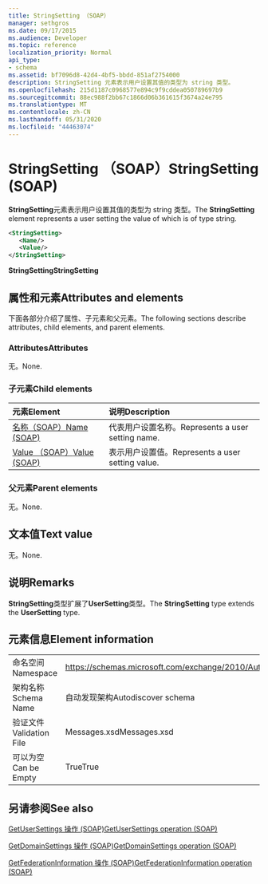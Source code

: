 ```yaml
---
title: StringSetting （SOAP）
manager: sethgros
ms.date: 09/17/2015
ms.audience: Developer
ms.topic: reference
localization_priority: Normal
api_type:
- schema
ms.assetid: bf7096d8-42d4-4bf5-bbdd-851af2754000
description: StringSetting 元素表示用户设置其值的类型为 string 类型。
ms.openlocfilehash: 215d1187c0968577e894c9f9cddea050789697b9
ms.sourcegitcommit: 88ec988f2bb67c1866d06b361615f3674a24e795
ms.translationtype: MT
ms.contentlocale: zh-CN
ms.lasthandoff: 05/31/2020
ms.locfileid: "44463074"
---
```

# <a name="stringsetting-soap"></a><span data-ttu-id="65655-103">StringSetting （SOAP）</span><span class="sxs-lookup"><span data-stu-id="65655-103">StringSetting (SOAP)</span></span>

<span data-ttu-id="65655-104">**StringSetting**元素表示用户设置其值的类型为 string 类型。</span><span class="sxs-lookup"><span data-stu-id="65655-104">The **StringSetting** element represents a user setting the value of which is of type string.</span></span> 
  
```XML
<StringSetting>
   <Name/>
   <Value/>
</StringSetting>
```

 <span data-ttu-id="65655-105">**StringSetting**</span><span class="sxs-lookup"><span data-stu-id="65655-105">**StringSetting**</span></span>
## <a name="attributes-and-elements"></a><span data-ttu-id="65655-106">属性和元素</span><span class="sxs-lookup"><span data-stu-id="65655-106">Attributes and elements</span></span>

<span data-ttu-id="65655-107">下面各部分介绍了属性、子元素和父元素。</span><span class="sxs-lookup"><span data-stu-id="65655-107">The following sections describe attributes, child elements, and parent elements.</span></span>
  
### <a name="attributes"></a><span data-ttu-id="65655-108">Attributes</span><span class="sxs-lookup"><span data-stu-id="65655-108">Attributes</span></span>

<span data-ttu-id="65655-109">无。</span><span class="sxs-lookup"><span data-stu-id="65655-109">None.</span></span>
  
### <a name="child-elements"></a><span data-ttu-id="65655-110">子元素</span><span class="sxs-lookup"><span data-stu-id="65655-110">Child elements</span></span>

|<span data-ttu-id="65655-111">**元素**</span><span class="sxs-lookup"><span data-stu-id="65655-111">**Element**</span></span>|<span data-ttu-id="65655-112">**说明**</span><span class="sxs-lookup"><span data-stu-id="65655-112">**Description**</span></span>|
|:-----|:-----|
|[<span data-ttu-id="65655-113">名称（SOAP）</span><span class="sxs-lookup"><span data-stu-id="65655-113">Name (SOAP)</span></span>](name-soap.md) <br/> |<span data-ttu-id="65655-114">代表用户设置名称。</span><span class="sxs-lookup"><span data-stu-id="65655-114">Represents a user setting name.</span></span>  <br/> |
|[<span data-ttu-id="65655-115">Value （SOAP）</span><span class="sxs-lookup"><span data-stu-id="65655-115">Value (SOAP)</span></span>](value-soap.md) <br/> |<span data-ttu-id="65655-116">表示用户设置值。</span><span class="sxs-lookup"><span data-stu-id="65655-116">Represents a user setting value.</span></span>  <br/> |
   
### <a name="parent-elements"></a><span data-ttu-id="65655-117">父元素</span><span class="sxs-lookup"><span data-stu-id="65655-117">Parent elements</span></span>

<span data-ttu-id="65655-118">无。</span><span class="sxs-lookup"><span data-stu-id="65655-118">None.</span></span>
  
## <a name="text-value"></a><span data-ttu-id="65655-119">文本值</span><span class="sxs-lookup"><span data-stu-id="65655-119">Text value</span></span>

<span data-ttu-id="65655-120">无。</span><span class="sxs-lookup"><span data-stu-id="65655-120">None.</span></span>
  
## <a name="remarks"></a><span data-ttu-id="65655-121">说明</span><span class="sxs-lookup"><span data-stu-id="65655-121">Remarks</span></span>

<span data-ttu-id="65655-122">**StringSetting**类型扩展了**UserSetting**类型。</span><span class="sxs-lookup"><span data-stu-id="65655-122">The **StringSetting** type extends the **UserSetting** type.</span></span> 
  
## <a name="element-information"></a><span data-ttu-id="65655-123">元素信息</span><span class="sxs-lookup"><span data-stu-id="65655-123">Element information</span></span>

|||
|:-----|:-----|
|<span data-ttu-id="65655-124">命名空间</span><span class="sxs-lookup"><span data-stu-id="65655-124">Namespace</span></span>  <br/> |https://schemas.microsoft.com/exchange/2010/Autodiscover  <br/> |
|<span data-ttu-id="65655-125">架构名称</span><span class="sxs-lookup"><span data-stu-id="65655-125">Schema Name</span></span>  <br/> |<span data-ttu-id="65655-126">自动发现架构</span><span class="sxs-lookup"><span data-stu-id="65655-126">Autodiscover schema</span></span>  <br/> |
|<span data-ttu-id="65655-127">验证文件</span><span class="sxs-lookup"><span data-stu-id="65655-127">Validation File</span></span>  <br/> |<span data-ttu-id="65655-128">Messages.xsd</span><span class="sxs-lookup"><span data-stu-id="65655-128">Messages.xsd</span></span>  <br/> |
|<span data-ttu-id="65655-129">可以为空</span><span class="sxs-lookup"><span data-stu-id="65655-129">Can be Empty</span></span>  <br/> |<span data-ttu-id="65655-130">True</span><span class="sxs-lookup"><span data-stu-id="65655-130">True</span></span>  <br/> |
   
## <a name="see-also"></a><span data-ttu-id="65655-131">另请参阅</span><span class="sxs-lookup"><span data-stu-id="65655-131">See also</span></span>



[<span data-ttu-id="65655-132">GetUserSettings 操作 (SOAP)</span><span class="sxs-lookup"><span data-stu-id="65655-132">GetUserSettings operation (SOAP)</span></span>](getusersettings-operation-soap.md)
  
[<span data-ttu-id="65655-133">GetDomainSettings 操作 (SOAP)</span><span class="sxs-lookup"><span data-stu-id="65655-133">GetDomainSettings operation (SOAP)</span></span>](getdomainsettings-operation-soap.md)
  
[<span data-ttu-id="65655-134">GetFederationInformation 操作 (SOAP)</span><span class="sxs-lookup"><span data-stu-id="65655-134">GetFederationInformation operation (SOAP)</span></span>](getfederationinformation-operation-soap.md)

